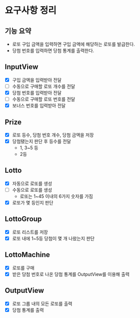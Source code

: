 # 요구사항 정리
## 기능 요약
* 로또 구입 금액을 입력하면 구입 금액에 해당하는 로또를 발급한다.
* 당첨 번호를 입력하면 당첨 통계를 출력한다.

## InputView
- [X] 구입 금액을 입력받아 전달
- [ ] 수동으로 구매할 로또 개수를 전달
- [X] 당첨 번호를 입력받아 전달
- [ ] 수동으로 구매할 로또 번호를 전달
- [X] 보너스 번호를 입력받아 전달

## Prize
- [X] 로또 등수, 당첨 번호 개수, 당첨 금액을 저장
- [X] 당첨됐는지 판단 후 등수를 전달
  - 1, 3~5 등
  - 2등

## Lotto
- [X] 자동으로 로또를 생성
- [ ] 수동으로 로또를 생성
  - 로또는 1~45 이내의 6가지 숫자를 가짐
- [X] 로또가 몇 등인지 판단

## LottoGroup
- [x] 로또 리스트를 저장
- [x] 로또 내에 1~5등 당첨이 몇 개 나왔는지 판단

## LottoMachine
- [X] 로또를 구매
- [X] 받은 당첨 번호로 나온 당첨 통계를 OutputView를 이용해 출력

## OutputView
- [x] 로또 그룹 내의 모든 로또를 출력
- [x] 당첨 통계를 출력
